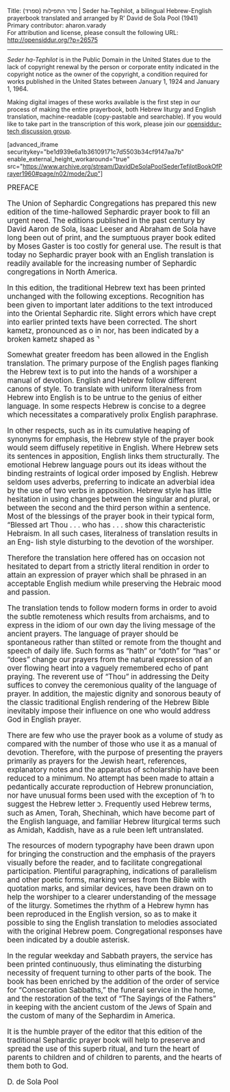 <html>
<head></head>
<body>
Title: סדר התפילות (ספרד)‏ | Seder ha-Tephilot, a bilingual Hebrew-English prayerbook translated and arranged by R' David de Sola Pool (1941)<br />
Primary contributor: aharon.varady<br />
For attribution and license, please consult the following URL: <a href="http://opensiddur.org/?p=26575">http://opensiddur.org/?p=26575</a>
<p />
<hr />

<em>Seder ha-Tephilot</em> is in the Public Domain in the United States due to the lack of copyright renewal by the person or corporate entity indicated in the copyright notice as the owner of the copyright, a condition required for works published in the United States between January 1, 1924 and January 1, 1964.

Making digital images of these works available is the first step in our process of making the entire prayerbook, both Hebrew liturgy and English translation, machine-readable (copy-pastable and searchable). If you would like to take part in the transcription of this work, please join our <a href="https://groups.google.com/forum/#!forum/opensiddur-tech">opensiddur-tech discussion group</a>.

[advanced_iframe securitykey="be1d939e6a1b36109171c7d5503b34cf9147aa7b" enable_external_height_workaround="true" src="https://www.archive.org/stream/DavidDeSolaPoolSederTefilotBookOfPrayer1960#page/n02/mode/2up"]

<div class="english" style="font-size: 1.2em;">
PREFACE 

The Union of Sephardic Congregations has prepared this new edition of the time-hallowed Sephardic prayer book to fill an urgent need. The editions published in the past century by David Aaron de Sola, Isaac Leeser and Abraham de Sola have long been out of print, and the sumptuous prayer book edited by Moses Gaster is too costly for general use. The result is that today no Sephardic prayer book with an English translation is readily available for the increasing number of Sephardic congregations in North America. 

In this edition, the traditional Hebrew text has been printed unchanged with the following exceptions. Recognition has been given to important later additions to the text introduced into the Oriental Sephardic rite. Slight errors which have crept into earlier printed texts have been corrected. The short kametz, pronounced as o in nor, has been indicated by a broken kametz shaped as  ⌝

Somewhat greater freedom has been allowed in the English translation. The primary purpose of the English pages flanking the Hebrew text is to put into the hands of a worshiper a manual of devotion. English and Hebrew follow different canons of style. To translate with uniform literalness from Hebrew into English is to be untrue to the genius of either language. In some respects Hebrew is concise to a degree which necessitates a comparatively prolix English paraphrase. 

In other respects, such as in its cumulative heaping of synonyms for emphasis, the Hebrew style of the prayer book would seem diffusely repetitive in English. Where Hebrew sets its sentences in apposition, English links them structurally. The emotional Hebrew language pours out its ideas without the binding restraints of logical order imposed by English. Hebrew seldom uses adverbs, preferring to indicate an adverbial idea by the use of two verbs in apposition. Hebrew style has little hesitation in using changes between the singular and plural, or between the second and the third person within a sentence. Most of the blessings of the prayer book in their typical form, “Blessed art Thou . . . who has . . . show this characteristic Hebraism. In all such cases, literalness of translation results in an Eng- lish style disturbing to the devotion of the worshiper. 

Therefore the translation here offered has on occasion not hesitated to depart from a strictly literal rendition in order to attain an expression of prayer which shall be phrased in an acceptable English medium while preserving the Hebraic mood and passion. 

The translation tends to follow modern forms in order to avoid the subtle remoteness which results from archaisms, and to express in the idiom of our own day the living message of the ancient prayers. The language of prayer should be spontaneous rather than stilted or remote from the thought and speech of daily life. Such forms as “hath” or “doth” for “has” or “does” change our prayers from the natural expression of an over flowing heart into a vaguely remembered echo of pant praying. The reverent use of “Thou” in addressing the Deity suffices to convey the ceremonious quality of the language of prayer. In addition, the majestic dignity and sonorous beauty of the classic traditional English rendering of the Hebrew Bible inevitably impose their influence on one who would address God in English prayer. 

There are few who use the prayer book as a volume of study as compared with the number of those who use it as a manual of devotion. Therefore, with the purpose of presenting the prayers primarily as prayers for the Jewish heart, references, explanatory notes and the apparatus of scholarship have been reduced to a minimum. No attempt has been made to attain a pedantically accurate reproduction of Hebrew pronunciation, nor have unusual forms been used with the exception of ‘h to suggest the Hebrew letter כ. Frequently used Hebrew terms, such as Amen, Torah, Shechinah, which have become part of the English language, and familiar Hebrew liturgical terms such as Amidah, Kaddish, have as a rule been left untranslated. 

The resources of modern typography have been drawn upon for bringing the construction and the emphasis of the prayers visually before the reader, and to facilitate congregational participation. Plentiful paragraphing, indications of parallelism and other poetic forms, marking verses from the Bible with quotation marks, and similar devices, have been drawn on to help the worshiper to a clearer understanding of the message of the liturgy. Sometimes the rhythm of a Hebrew hymn has been reproduced in the English version, so as to make it possible to sing the English translation to melodies associated with the original Hebrew poem. Congregational responses have been indicated by a double asterisk. 

In the regular weekday and Sabbath prayers, the service has been printed continuously, thus eliminating the disturbing necessity of frequent turning to other parts of the book. The book has been enriched by the addition of the order of service for “Consecration Sabbaths,” the funeral service in the home, and the restoration of the text of “The Sayings of the Fathers” in keeping with the ancient custom of the Jews of Spain and the custom of many of the Sephardim in America. 

It is the humble prayer of the editor that this edition of the traditional Sephardic prayer book will help to preserve and spread the use of this superb ritual, and turn the heart of parents to children and of children to parents, and the hearts of them both to God. 


D. de Sola Pool
</div>
</body>
</html>